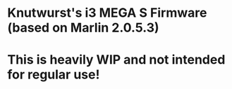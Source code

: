 # Knutwurst's i3 MEGA S Firmware (based on Marlin 2.0.5.3)
# This is heavily WIP and not intended for regular use!
